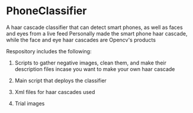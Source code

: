 # PhoneClassifier
A haar cascade classifier that can detect smart phones, as well as faces and eyes from a live feed
Personally made the smart phone haar cascade, while the face and eye haar cascades are Opencv's products

Respository includes the following:

1. Scripts to gather negative images, clean them, and make their description files incase you want to make your own haar cascade

2. Main script that deploys the classifier

3. Xml files for haar cascades used

4. Trial images 



